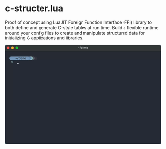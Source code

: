 # c-structer.lua

Proof of concept using LuaJIT Foreign Function Interface (FFI) library to both
define and generate C-style tables at run time. Build a flexible runtime around
your config files to create and manipulate structured data for initializing C
applications and libraries.

<p align="center">
  <img src="c-structer/.media/output.gif" width="640"/>
</p>
